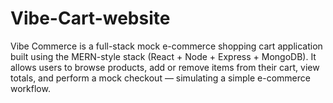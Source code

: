 # Vibe-Cart-website
Vibe Commerce is a full-stack mock e-commerce shopping cart application built using the MERN-style stack (React + Node + Express + MongoDB).  It allows users to browse products, add or remove items from their cart, view totals, and perform a mock checkout — simulating a simple e-commerce workflow.
